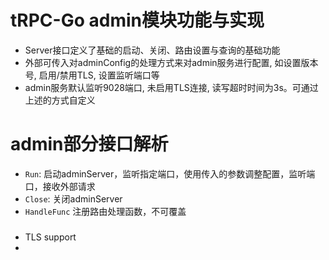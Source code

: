 # tRPC-Go admin模块功能与实现
- Server接口定义了基础的启动、关闭、路由设置与查询的基础功能
- 外部可传入对adminConfig的处理方式来对admin服务进行配置, 如设置版本号, 启用/禁用TLS, 设置监听端口等
- admin服务默认监听9028端口, 未启用TLS连接, 读写超时时间为3s。可通过上述的方式自定义

# admin部分接口解析
- `Run`: 启动adminServer，监听指定端口，使用传入的参数调整配置，监听端口，接收外部请求
- `Close`: 关闭adminServer
- `HandleFunc` 注册路由处理函数，不可覆盖

### 
* TLS support
*
